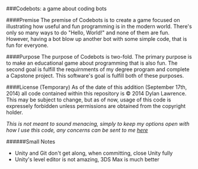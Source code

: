 ###Codebots: a game about coding bots

####Premise
The premise of Codebots is to create a game focused on illustrating how useful and fun programming is in the modern world. There's only so many ways to do "Hello, World!" and none of them are fun. However, having a bot blow up another bot with some simple code, that is fun for everyone.

####Purpose
The purpose of Codebots is two-fold. The primary purpose is to make an educational game about programming that is also fun. The second goal is fulfill the requirnments of my degree program and complete a Capstone project. This software's goal is fulfill both of these purposes.

####License (Temporary)
As of the date of this addition (September 17th, 2014) all code contained within this repository is © 2014 Dylan Lawrence. This may be subject to change, but as of now, usage of this code is expressely forbidden unless permissions are obtained from the copyright holder.

*This is not meant to sound menacing, simply to keep my options open with how I use this code, any concerns can be sent to me [here](dlawre14@slu.edu)*

######Small Notes
- Unity and Git don't get along, when committing, close Unity fully
- Unity's level editor is not amazing, 3DS Max is much better
